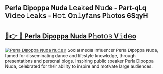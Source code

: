 ## Perla Dipoppa Nuda L𝚎a𝚔ed N𝚞𝚍e - Part-qLq Vi𝚍𝚎o L𝚎a𝚔s - H𝚘𝚝 O𝚗𝚕yf𝚊ns P𝚑𝚘tos 6SqyH

# <h2><a href="http://kfejxnb.oniu.top/?m=Perla+Dipoppa+Nuda">🔗👉 🔴 Perla Dipoppa Nuda P𝚑ot𝚘𝚜 V𝚒d𝚎o</a></h2>

[![Perla Dipoppa Nuda Nu𝚍e𝚜](https://i.imgur.com/0qMVB7G.gif)](http://kfejxnb.oniu.top/?m=Perla+Dipoppa+Nuda)
Social media influencer Perla Dipoppa Nuda, famed for disseminating dance and lifestyle knowledge, through presentations and personal blogs. Inspiring public speaker Perla Dipoppa Nuda, celebrated for their ability to inspire and motivate large audiences.  

